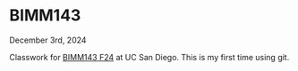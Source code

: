 # BIMM143
December 3rd, 2024

Classwork for [BIMM143 F24](https://bioboot.github.io/bimm143_F24/schedule/) at UC San Diego. This is my first time using git.


